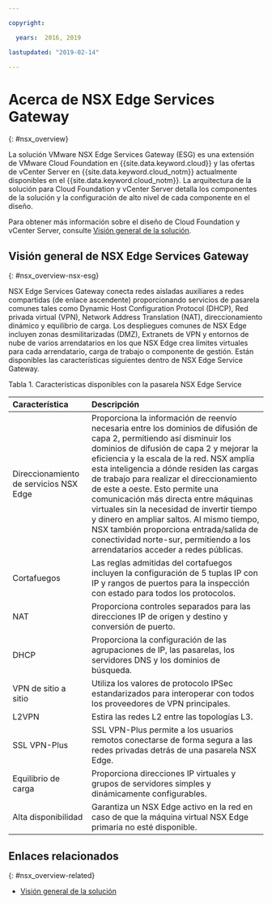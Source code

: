 ```yaml
---

copyright:

  years:  2016, 2019

lastupdated: "2019-02-14"

---
```


# Acerca de NSX Edge Services Gateway
{: #nsx_overview}

La solución VMware NSX Edge Services Gateway (ESG) es una extensión de VMware Cloud Foundation en {{site.data.keyword.cloud}} y las ofertas de vCenter Server en {{site.data.keyword.cloud_notm}} actualmente disponibles en el {{site.data.keyword.cloud_notm}}. La arquitectura de la solución para Cloud Foundation y vCenter Server detalla los componentes de la solución y la configuración de alto nivel de cada componente en el diseño.

Para obtener más información sobre el diseño de Cloud Foundation y vCenter Server, consulte [Visión general de la solución](/docs/services/vmwaresolutions/archiref/solution?topic=vmware-solutions-solution_overview).

## Visión general de NSX Edge Services Gateway
{: #nsx_overview-nsx-esg}

NSX Edge Services Gateway conecta redes aisladas auxiliares a redes compartidas (de enlace ascendente) proporcionando servicios de pasarela comunes tales como Dynamic Host Configuration Protocol (DHCP), Red privada virtual (VPN), Network Address Translation (NAT), direccionamiento dinámico y equilibrio de carga. Los despliegues comunes de NSX Edge incluyen zonas desmilitarizadas (DMZ), Extranets de VPN y entornos de nube de varios arrendatarios en los que NSX Edge crea límites virtuales para cada arrendatario, carga de trabajo o componente de gestión. Están disponibles las características siguientes dentro de NSX Edge Service Gateway.

Tabla 1. Características disponibles con la pasarela NSX Edge Service

| Característica | Descripción |
|:------- |:----------- |
| Direccionamiento de servicios NSX Edge | Proporciona la información de reenvío necesaria entre los dominios de difusión de capa 2, permitiendo así disminuir los dominios de difusión de capa 2 y mejorar la eficiencia y la escala de la red. NSX amplía esta inteligencia a dónde residen las cargas de trabajo para realizar el direccionamiento de este a oeste. Esto permite una comunicación más directa entre máquinas virtuales sin la necesidad de invertir tiempo y dinero en ampliar saltos. Al mismo tiempo, NSX también proporciona entrada/salida de conectividad norte-sur, permitiendo a los arrendatarios acceder a redes públicas. |
| Cortafuegos | Las reglas admitidas del cortafuegos incluyen la configuración de 5 tuplas IP con IP y rangos de puertos para la inspección con estado para todos los protocolos. |
| NAT | Proporciona controles separados para las direcciones IP de origen y destino y conversión de puerto. |
| DHCP | Proporciona la configuración de las agrupaciones de IP, las pasarelas, los servidores DNS y los dominios de búsqueda. |
| VPN de sitio a sitio | Utiliza los valores de protocolo IPSec estandarizados para interoperar con todos los proveedores de VPN principales. |
| L2VPN | Estira las redes L2 entre las topologías L3. |
| SSL VPN-Plus |  SSL VPN-Plus permite a los usuarios remotos conectarse de forma segura a las redes privadas detrás de una pasarela NSX Edge. |
| Equilibrio de carga | Proporciona direcciones IP virtuales y grupos de servidores simples y dinámicamente configurables. |
| Alta disponibilidad | Garantiza un NSX Edge activo en la red en caso de que la máquina virtual NSX Edge primaria no esté disponible. |

## Enlaces relacionados
{: #nsx_overview-related}

* [Visión general de la solución](/docs/services/vmwaresolutions/archiref/solution?topic=vmware-solutions-solution_overview)
